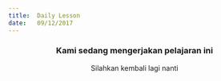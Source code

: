 ```yaml
---
title:  Daily Lesson
date:   09/12/2017
---
```


### <center>Kami sedang mengerjakan pelajaran ini</center>
<center>Silahkan kembali lagi nanti</center>
